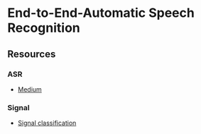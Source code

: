 # End-to-End-Automatic Speech Recognition



## Resources
### ASR
- [Medium](https://medium.com/intel-student-ambassadors/attention-in-end-to-end-automatic-speech-recognition-9f9e42718d21)
### Signal
- [Signal classification](http://ecetutorials.com/signals-systems/classification-of-signals/)

